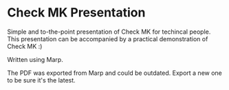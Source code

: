 Check MK Presentation
=====================

Simple and to-the-point presentation of Check MK for techincal people.
This presentation can be accompanied by a practical demonstration of Check MK :)

Written using Marp.

The PDF was exported from Marp and could be outdated. Export a new one to be sure it's the latest.
